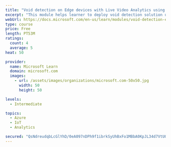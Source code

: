 ```yaml
---
title: "Void detection on Edge devices with Live Video Analytics using own images and video"
excerpt: "This module helps learner to deploy void detection solution using Live Video Analytics and Custom Vision"
webUrl: https://docs.microsoft.com/en-us/learn/modules/void-detection-edge-devices-live-video-analytics/
type: course
price: Free
length: PT53M
ratings:
  count: 4
  average: 5
heat: 50

provider:
  name: Microsoft Learn
  domain: microsoft.com
  images:
    - url: /assets/images/organizations/microsoft.com-50x50.jpg
      width: 50
      height: 50

levels:
  - Intermediate

topics:
  - Azure
  - IoT
  - Analytics

secured: "QsNdreudqbLcGlYhD/0eA097nDPh9f1ibrkSyUhBxFo1MBbA0KpJL34d7VtUON4GiM77df1xz7vabaxPirjVn/BSrAV6CUoMToTfUOxrR59l1DqAmkINsUmrTU9ixsy5/arTWb1w2gS2mGJofgr53dxFYaiaXhpaym5l0PElxwjLv7MPgyQaR2A1R/I8g0NywELbEe3NKBQw4mGCa49NjexdjtKNL4p72b4qCbS10mTvUo6MEvYyHg7npCx/E5Q7I1tGSiNppTIZspdUGEdLakEC9iIvFvlhYN4UZqq9VVSvFr3HjI1W1P/I5AU56QfOGGe6kameS6ZEGEgyl0V1n5GYkRe+ZQWOoj0sSQDVN337Krpn8rFzOUJKbX+LBx4xqNaU+px56sDpJkqWWyEUKSddd7qAPdIzhVX/SvA/T/U=;LXtsSdSPwUXGgqzmuMkXzQ=="
---
```


